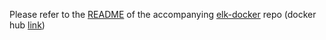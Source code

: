 Please refer to the [README](https://github.com/atomicsamurai/elk-docker/blob/master/README.md) of the accompanying [elk-docker](https://github.com/atomicsamurai/elk-docker) repo (docker hub [link](https://hub.docker.com/r/sandeepc0/elk-fidc))

